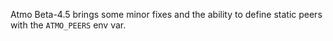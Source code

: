 Atmo Beta-4.5 brings some minor fixes and the ability to define static peers with the `ATMO_PEERS` env var.